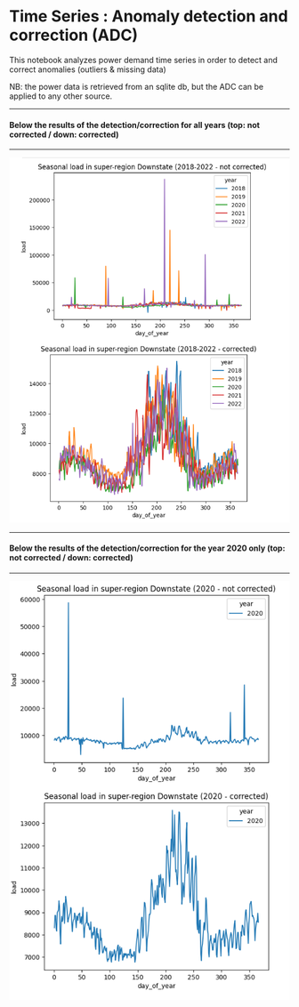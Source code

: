 
# Time Series : Anomaly detection and correction (ADC)

This notebook analyzes power demand time series in order to detect and correct anomalies (outliers & missing data)

NB: the power data is retrieved from an sqlite db, but the ADC can be applied to any other source.

***
#### Below the results of the detection/correction for all years (top: not corrected / down: corrected)
***

![](png/before-after-2018-2022.png)

***
#### Below the results of the detection/correction for the year 2020 only (top: not corrected / down: corrected)
***

![](png/before-after-2020.png)
